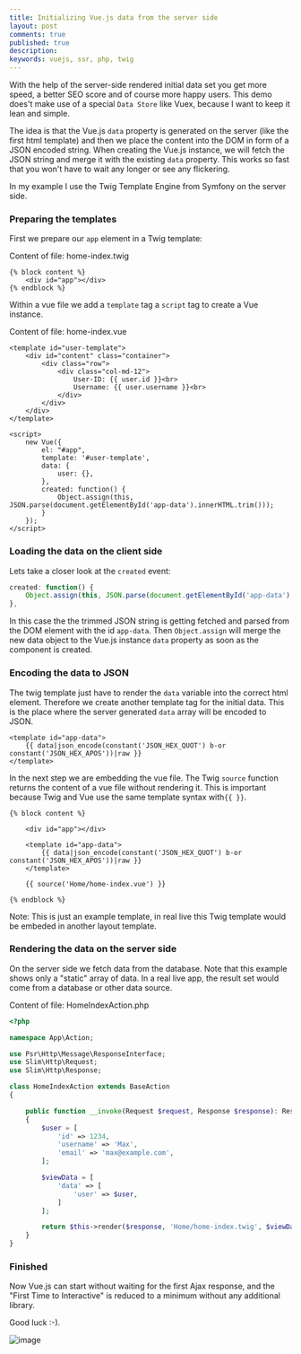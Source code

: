 ```yaml
---
title: Initializing Vue.js data from the server side
layout: post
comments: true
published: true
description: 
keywords: vuejs, ssr, php, twig
---
```


With the help of the server-side rendered initial data set you get more speed, a better SEO score and of course more happy users. This demo does't make use of a special `Data Store` like Vuex, because I want to keep it lean and simple.

The idea is that the Vue.js `data` property is generated on the server (like the first html template) and then we place the content into the DOM in form of a JSON encoded string. When creating the Vue.js instance, we will fetch the JSON string and merge it with the existing `data` property. This works so fast that you won't have to wait any longer or see any flickering. 

In my example I use the Twig Template Engine from Symfony on the server side. 

### Preparing the templates

First we prepare our `app` element in a Twig template:

Content of file: home-index.twig

```twig
{% block content %}
    <div id="app"></div>
{% endblock %}
```

Within a vue file we add a `template` tag a `script` tag to create a Vue instance. 

Content of file: home-index.vue

```vue
<template id="user-template">
    <div id="content" class="container">
        <div class="row">
            <div class="col-md-12">
                User-ID: {{ user.id }}<br>
                Username: {{ user.username }}<br>
            </div>
        </div>
    </div>
</template>

<script>
    new Vue({
        el: "#app",
        template: '#user-template',
        data: {
            user: {},
        },
        created: function() {
            Object.assign(this, JSON.parse(document.getElementById('app-data').innerHTML.trim()));
        }
    });
</script>
```

### Loading the data on the client side

Lets take a closer look at the `created` event:

```javascript
created: function() {
    Object.assign(this, JSON.parse(document.getElementById('app-data').innerHTML.trim()));
},
```

In this case the the trimmed JSON string is getting fetched and parsed from the DOM element with the id `app-data`. Then `Object.assign` will merge the new data object to the Vue.js instance `data` property as soon as the component is created. 

### Encoding the data to JSON

The twig template just have to render the `data` variable into the correct html element. Therefore we create another template tag for the initial data. This is the place where the server generated `data` array will be encoded to JSON.

```twig
<template id="app-data">
    {{ data|json_encode(constant('JSON_HEX_QUOT') b-or constant('JSON_HEX_APOS'))|raw }}
</template>
```

In the next step we are embedding the vue file. The Twig `source` function returns the content of a vue file without rendering it. This is important because Twig and Vue use the same template syntax with`{{ }}`.


```twig
{% block content %}

    <div id="app"></div>

    <template id="app-data">
        {{ data|json_encode(constant('JSON_HEX_QUOT') b-or constant('JSON_HEX_APOS'))|raw }}
    </template>

    {{ source('Home/home-index.vue') }}

{% endblock %}
```

Note: This is just an example template, in real live this Twig template would be embeded in another layout template.

### Rendering the data on the server side

On the server side we fetch data from the database. Note that this example shows only a "static" array of data. In a real live app, the result set would come from a database or other data source.

Content of file: HomeIndexAction.php

```php
<?php

namespace App\Action;

use Psr\Http\Message\ResponseInterface;
use Slim\Http\Request;
use Slim\Http\Response;

class HomeIndexAction extends BaseAction
{

    public function __invoke(Request $request, Response $response): ResponseInterface
    {
        $user = [
            'id' => 1234,
            'username' => 'Max',
            'email' => 'max@example.com',
        ];

        $viewData = [
            'data' => [
                'user' => $user,
            ]
        ];

        return $this->render($response, 'Home/home-index.twig', $viewData);
    }
}
```

### Finished

Now Vue.js can start without waiting for the first Ajax response, and the "First Time to Interactive" is reduced to a minimum without any additional library.

Good luck :-).


![image](https://user-images.githubusercontent.com/781074/52744727-c459ad00-2fdd-11e9-90e4-d40cd40badb8.png)
